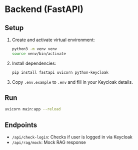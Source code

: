 # Backend (FastAPI)

## Setup

1. Create and activate virtual environment:
   ```sh
   python3 -m venv venv
   source venv/bin/activate
   ```
2. Install dependencies:
   ```sh
   pip install fastapi uvicorn python-keycloak
   ```
3. Copy `.env.example` to `.env` and fill in your Keycloak details.

## Run

```sh
uvicorn main:app --reload
```

## Endpoints
- `/api/check-login`: Checks if user is logged in via Keycloak
- `/api/rag/mock`: Mock RAG response
